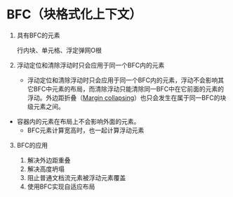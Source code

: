 # BFC（块格式化上下文）

1. 具有BFC的元素

   行内块、单元格、浮定弹网O根

2. 浮动定位和清除浮动时只会应用于同一个BFC内的元素

   - 浮动定位和清除浮动时只会应用于同一个BFC内的元素，浮动不会影响其它BFC中元素的布局，而清除浮动只能清除同一BFC中在它前面的元素的浮动。外边距折叠（[Margin collapsing](https://developer.mozilla.org/en-US/docs/Web/CSS/CSS_Box_Model/Mastering_margin_collapsing)）也只会发生在属于同一BFC的块级元素之间。
- 容器内的元素在布局上不会影响外面的元素。
   - BFC元素计算宽高时，也一起计算浮动元素
3. BFC的应用

   1. 解决外边距重叠
   2. 解决高度坍塌
   3. 阻止普通文档流元素被浮动元素覆盖
   4. 使用BFC实现自适应布局
